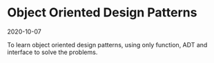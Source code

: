 # Object Oriented Design Patterns

2020-10-07

To learn object oriented design patterns,
using only function, ADT and interface to solve the problems.
